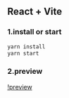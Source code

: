 ## React + Vite

### 1.install or start
```bash
yarn install
yarn start
```

### 2.preview
[!preview](./preview.png)
